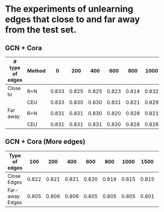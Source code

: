 # The experiments of unlearning edges that close to and far away from the test set.

## GCN + Cora
| # type of edges  |    Method     |     0     |    200    |    400    |    600    |    800    |   1000    |
| ---------------- | ------------- | --------- | --------- | --------- | --------- | --------- | --------- |
|     Close to     |     R+N       |   0.833   |   0.825   |   0.825   |   0.823   |   0.814   |   0.832   |
|                  |     CEU       |   0.833   |   0.830   |   0.830   |   0.831   |   0.821   |   0.829   |
|     Far away     |     R+N       |   0.831   |   0.831   |   0.830   |   0.820   |   0.828   |   0.821   |
|                  |     CEU       |   0.831   |   0.831   |   0.831   |   0.830   |   0.828   |   0.826   |



## GCN + Cora (More edges)
|   Type of edges   |     100     |     200     |     400     |     600     |     800     |    1000     |    1500     |     2000     |
| ----------------- | ----------- | ----------- | ----------- | ----------- | ----------- | ----------- | ----------- | ------------ |
|    Close Edges    |    0.822    |    0.821    |    0.821    |   0.820     |    0.818    |    0.815    |    0.815    |    0.814     |
|  Far-away Edges   |    0.805    |    0.806    |    0.806    |   0.805     |    0.805    |    0.805    |    0.801    |    0.801     |
